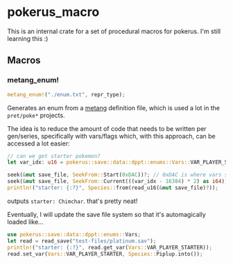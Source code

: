# pokerus_macro

This is an internal crate for a set of procedural macros for pokerus. I'm still learning this :)

## Macros

### metang_enum!

```rust
metang_enum!("./enum.txt", repr_type);
```

Generates an enum from a [metang](https://github.com/lhearachel/metang) definition file, which is used a lot in the
`pret/poke*` projects.

The idea is to reduce the amount of code that needs to be written per gen/series, specifically with vars/flags which,
with this approach, can be accessed a lot easier:
```rust
// can we get starter pokemon?
let var_idx: u16 = pokerus::save::data::dppt::enums::Vars::VAR_PLAYER_STARTER.into();

seek(&mut save_file, SeekFrom::Start(0xDAC))?; // 0xDAC is where vars start
seek(&mut save_file, SeekFrom::Current(((var_idx - 16384) * 2) as i64))?; // temporary, vars start at idx 16384
println!("starter: {:?}", Species::from(read_u16(&mut save_file)?));
```

outputs `starter: Chimchar`. that's pretty neat!

Eventually, I will update the save file system so that it's automagically loaded like...
```rust
use pokerus::save::data::dppt::enums::Vars;
let read = read_save("test-files/platinum.sav");
println!("starter: {:?}", read.get_var(Vars::VAR_PLAYER_STARTER));
read.set_var(Vars::VAR_PLAYER_STARTER, Species::Piplup.into());
```